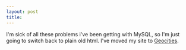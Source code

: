 ```yaml
---
layout: post
title: 
---
```


I'm sick of all these problems i've been getting with MySQL, so I'm just going to switch back to plain old html. I've moved my site to <a href="http://www.geocities.com/profzoom81/friedcheese.html">Geocities</a>.

